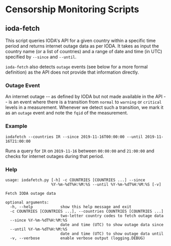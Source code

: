 # Censorship Monitoring Scripts

## ioda-fetch

This script queries IODA's API for a given country within a specific time period and returns internet outage data as per IODA. It takes as input the country name (or a list of countries) and a range of date and time (in UTC) specified by `--since` and `--until`.

`ioda-fetch` also detects `outage` events (see below for a more formal definition) as the API does not provide that information directly.

### Outage Event

An internet outage -- as defined by IODA but not made available in the API -- is an event where there is a transition from `normal` to `warning` or `critical` levels in a measurement. Whenever we detect such a transition, we mark it as an `outage` event and note the `fqid` of the measurement.

### Example

```
iodafetch --countries IR --since 2019-11-16T00:00:00 --until 2019-11-16T21:00:00
```

Runs a query for `IR` on `2019-11-16` between `00:00:00` and `21:00:00` and checks for internet outages during that period.

### Help

```
usage: iodafetch.py [-h] -c COUNTRIES [COUNTRIES ...] --since
                    %Y-%m-%dT%H:%M:%S --until %Y-%m-%dT%H:%M:%S [-v]

Fetch IODA outage data

optional arguments:
  -h, --help            show this help message and exit
  -c COUNTRIES [COUNTRIES ...], --countries COUNTRIES [COUNTRIES ...]
                        two-letter country codes to fetch outage data
  --since %Y-%m-%dT%H:%M:%S
                        date and time (UTC) to show outage data since
  --until %Y-%m-%dT%H:%M:%S
                        date and time (UTC) to show outage data until
  -v, --verbose         enable verbose output (logging.DEBUG)

```
